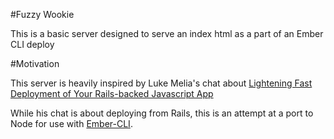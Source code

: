#Fuzzy Wookie

This is a basic server designed to serve an index html as a part of an Ember CLI deploy

#Motivation

This server is heavily inspired by Luke Melia's chat about [Lightening Fast Deployment of Your Rails-backed Javascript App][1]

While his chat is about deploying from Rails, this is an attempt at a port to Node for use with [Ember-CLI][2].

[1]: http://www.confreaks.com/videos/3324-railsconf-lightning-fast-deployment-of-your-rails-backed-javascript-app "Lightening Fast Deployment of Your Rails-backed Javascript App"
[2]: http://ember-cli.com "Ember-CLI"
